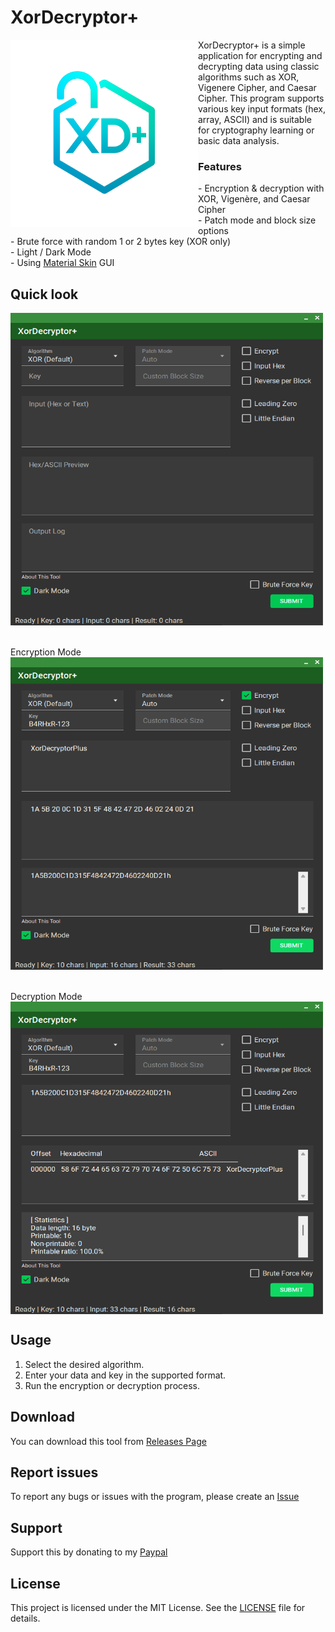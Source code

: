 # XorDecryptor+
<img src="images/XorDecryptorIcon.png" alt="XorDecryptor+" align="left" width="300" height="300">
XorDecryptor+ is a simple application for encrypting and decrypting data using classic algorithms such as XOR, Vigenere Cipher, and Caesar Cipher. This program supports various key input formats (hex, array, ASCII) and is suitable for cryptography learning or basic data analysis.

<h3>Features</h3>
- Encryption & decryption with XOR, Vigenère, and Caesar Cipher<br>
- Patch mode and block size options<br>
- Brute force with random 1 or 2 bytes key (XOR only)<br>
- Light / Dark Mode<br>
- Using <a href=https://github.com/leocb/MaterialSkin>Material Skin</a> GUI<br clear="left"/>

## Quick look
<img src="images/Image1.png" alt="XorDecryptor+" align="left" width="500" height="500">
<br clear="left"/>
<br><br>
Encryption Mode
<img src="images/EncryptMode.png" alt="XorDecryptor+" align="left" width="500" height="500">
<br clear="left"/>
<br><br>
Decryption Mode
<img src="images/DecryptMode.png" alt="XorDecryptor+" align="left" width="500" height="500">
<br clear="left"/>

## Usage
1. Select the desired algorithm.
2. Enter your data and key in the supported format.
3. Run the encryption or decryption process.

## Download
You can download this tool from [Releases Page](https://github.com/barhxr/XorDecryptorPlus/releases)

## Report issues
To report any bugs or issues with the program, please create an [Issue](https://github.com/barhxr/XorDecryptorPlus/issues)

## Support
Support this by donating to my [Paypal](https://paypal.me/barhxr)

## License
This project is licensed under the MIT License. See the [LICENSE](LICENSE) file for details.
